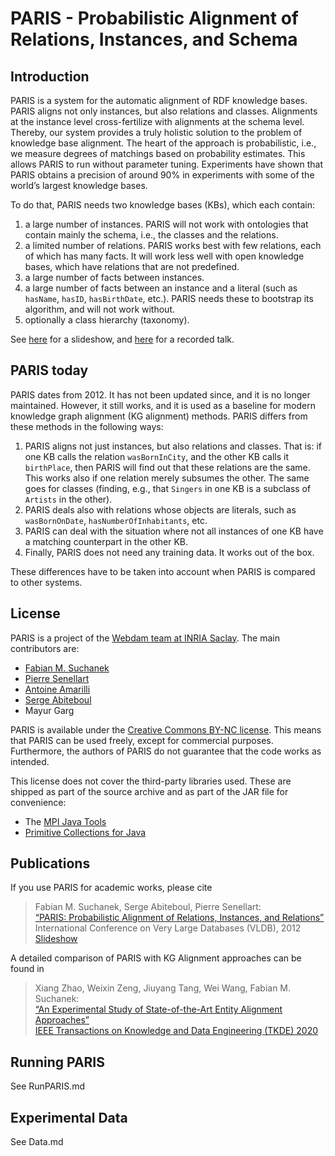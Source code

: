 PARIS - Probabilistic Alignment of Relations, Instances, and Schema
===================================================================

Introduction
------------

PARIS is a system for the automatic alignment of RDF knowledge bases. PARIS aligns
not only instances, but also relations and classes. Alignments at the instance
level cross-fertilize with alignments at the schema level. Thereby, our system
provides a truly holistic solution to the problem of knowledge base alignment. The
heart of the approach is probabilistic, i.e., we measure degrees of matchings
based on probability estimates. This allows PARIS to run without parameter
tuning. Experiments have shown that PARIS obtains a precision of around 90% in
experiments with some of the world’s largest knowledge bases.

To do that, PARIS needs two knowledge bases (KBs), which each contain:
1. a large number of instances. PARIS will not work with ontologies that contain mainly the schema, i.e., the classes and the relations.
2. a limited number of relations. PARIS works best with few relations, each of which has many facts. It will work less well with open knowledge bases, which have relations that are not predefined.
3. a large number of facts between instances.
4. a large number of facts between an instance and a literal (such as `hasName`, `hasID`, `hasBirthDate`, etc.). PARIS needs these to bootstrap its algorithm, and will not work without.
5. optionally a class hierarchy (taxonomy).

See [here](https://suchanek.name/work/publications/vldb2012/index.html) for a slideshow, and [here](https://www.youtube.com/watch?v=Fom62wWTHK) for a recorded talk.

PARIS today
----------

PARIS dates from 2012. It has not been updated since, and it is no longer maintained. However, it still works, and it is used as a baseline for modern knowledge graph alignment (KG alignment) methods. PARIS differs from these methods in the following ways:
1. PARIS aligns not just instances, but also relations and classes. That is: if one KB calls the relation `wasBornInCity`, and the other KB calls it `birthPlace`, then PARIS will find out that these relations are the same. This works also if one relation merely subsumes the other. The same goes for classes (finding, e.g., that `Singers` in one KB is a subclass of `Artists` in the other).
2. PARIS deals also with relations whose objects are literals, such as `wasBornOnDate`, `hasNumberOfInhabitants`, etc.
3. PARIS can deal with the situation where not all instances of one KB have a matching counterpart in the other KB.
4. Finally, PARIS does not need any training data. It works out of the box.

These differences have to be taken into account when PARIS is compared to other systems.

License
--------

PARIS is a project of the [Webdam team at INRIA Saclay](http://webdam.inria.fr/wordpress/index.html). The main contributors
are:

* [Fabian M. Suchanek](http://suchanek.name)
* [Pierre Senellart](http://pierre.senellart.com)
* [Antoine Amarilli](http://a3nm.net)
* [Serge Abiteboul](https://abiteboul.com/)
* Mayur Garg

PARIS is available under the [Creative Commons BY-NC license](https://creativecommons.org/licenses/by-nc/3.0/). This means that PARIS can be used freely, except for commercial purposes. Furthermore, the authors of PARIS do not guarantee that the code works as intended.

This license does not cover the third-party libraries used. These are shipped as part of the source archive and as part
of the JAR file for convenience:
* The [MPI Java Tools](http://mpii.de/yago-naga/javatools)
* [Primitive Collections for Java](http://pcj.sourceforge.net)

Publications
------------

If you use PARIS for academic works, please cite

> Fabian M. Suchanek, Serge Abiteboul, Pierre Senellart:  
> [“PARIS: Probabilistic Alignment of Relations, Instances, and Relations”](https://suchanek.name/work/publications/vldb2012.pdf)  
> International Conference on Very Large Databases (VLDB), 2012  
> [Slideshow](https://suchanek.name/work/publications/vldb2012/index.html)

A detailed comparison of PARIS with KG Alignment approaches can be found in
> Xiang Zhao, Weixin Zeng, Jiuyang Tang, Wei Wang, Fabian M. Suchanek:  
> [“An Experimental Study of State-of-the-Art Entity Alignment Approaches”](https://suchanek.name/work/publications/tkde-2020.pdf)  
> [IEEE Transactions on Knowledge and Data Engineering  (TKDE) 2020](https://ieeexplore.ieee.org/xpl/RecentIssue.jsp?punumber=69)

Running PARIS
------------
See RunPARIS.md

Experimental Data
------------
See Data.md
